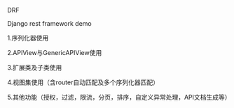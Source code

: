 DRF

Django rest framework demo

1.序列化器使用

2.APIView与GenericAPIView使用

3.扩展类及子类使用

4.视图集使用（含router自动匹配及多个序列化器匹配）

5.其他功能（授权，过滤，限流，分页，排序，自定义异常处理，API文档生成等）

